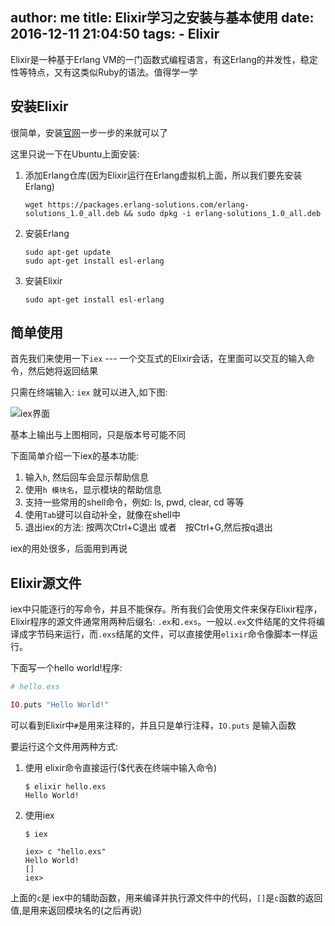 author: me
title: Elixir学习之安装与基本使用
date: 2016-12-11 21:04:50
tags: 
    - Elixir
---

Elixir是一种基于Erlang VM的一门函数式编程语言，有这Erlang的并发性，稳定性等特点，又有这类似Ruby的语法。值得学一学

## 安装Elixir

很简单，安装[官网](http://elixir-lang.org/install.html)一步一步的来就可以了

这里只说一下在Ubuntu上面安装:

1. 添加Erlang仓库(因为Elixir运行在Erlang虚拟机上面，所以我们要先安装Erlang)

    ```
    wget https://packages.erlang-solutions.com/erlang-solutions_1.0_all.deb && sudo dpkg -i erlang-solutions_1.0_all.deb
    ```

2. 安装Erlang

    ```
    sudo apt-get update
    sudo apt-get install esl-erlang
    ```

3. 安装Elixir

    ```
    sudo apt-get install esl-erlang
    ```

## 简单使用

首先我们来使用一下`iex` --- 一个交互式的Elixir会话，在里面可以交互的输入命令，然后她将返回结果

只需在终端输入: `iex` 就可以进入,如下图:

![iex界面](http://7xo1su.com1.z0.glb.clouddn.com/iex.png)

基本上输出与上图相同，只是版本号可能不同

下面简单介绍一下iex的基本功能:

1. 输入`h`, 然后回车会显示帮助信息
2. 使用`h 模块名`，显示模块的帮助信息
3. 支持一些常用的shell命令，例如: ls, pwd, clear, cd 等等
4. 使用`Tab`键可以自动补全，就像在shell中
5. 退出iex的方法: 按两次Ctrl+C退出 或者　按Ctrl+G,然后按q退出

iex的用处很多，后面用到再说

## Elixir源文件

iex中只能逐行的写命令，并且不能保存。所有我们会使用文件来保存Elixir程序，Elixir程序的源文件通常用两种后缀名: `.ex`和`.exs`。一般以`.ex`文件结尾的文件将编译成字节码来运行，而`.exs`结尾的文件，可以直接使用`elixir`命令像脚本一样运行。

下面写一个hello world!程序:

```elixir
# hello.exs

IO.puts "Hello World!"
```

可以看到Elixir中`#`是用来注释的，并且只是单行注释，`IO.puts` 是输入函数

要运行这个文件用两种方式:

1. 使用 elixir命令直接运行($代表在终端中输入命令)

    ```
    $ elixir hello.exs
    Hello World!
    ```

2. 使用iex

    ```
    $ iex

    iex> c "hello.exs" 
    Hello World!
    []
    iex>
    ```

上面的`c`是 iex中的辅助函数，用来编译并执行源文件中的代码，`[]`是`c`函数的返回值,是用来返回模块名的(之后再说)



